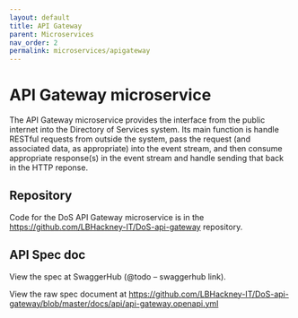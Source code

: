```yaml
---
layout: default
title: API Gateway
parent: Microservices
nav_order: 2
permalink: microservices/apigateway
---
```

# API Gateway microservice

The API Gateway microservice provides the interface from the public internet into the Directory of Services system. Its main function is handle RESTful requests from outside the system, pass the request (and associated data, as appropriate) into the event stream, and then consume appropriate response(s) in the event stream and handle sending that back in the HTTP reponse.

## Repository

Code for the DoS API Gateway microservice is in the https://github.com/LBHackney-IT/DoS-api-gateway repository.

## API Spec doc

View the spec at SwaggerHub (@todo – swaggerhub link).

View the raw spec document at https://github.com/LBHackney-IT/DoS-api-gateway/blob/master/docs/api/api-gateway.openapi.yml
